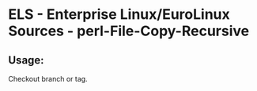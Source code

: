 # ELS - Enterprise Linux/EuroLinux Sources - perl-File-Copy-Recursive 
## Usage:
  Checkout branch or tag.

